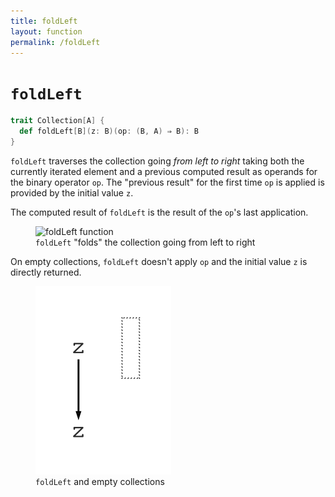 ```yaml
---
title: foldLeft
layout: function
permalink: /foldLeft
---
```


# `foldLeft`

~~~ scala
trait Collection[A] {
  def foldLeft[B](z: B)(op: (B, A) ⇒ B): B
}
~~~

`foldLeft` traverses the collection going *from left to right* taking both the
currently iterated element and a previous computed result as operands for the
binary operator `op`.
The "previous result" for the first time `op` is applied is provided by the
initial value `z`.

The computed result of `foldLeft` is the result of the `op`'s last application.

<figure class="diagram">
  <img src="images/foldLeft.1.svg" alt="foldLeft function">
  <figcaption class="diagram-desc"><code>foldLeft</code> "folds" the collection going from left to right</figcaption>
</figure>

On empty collections, `foldLeft` doesn't apply `op` and the initial value `z`
is directly returned.

<figure class="diagram">
  <img src="images/foldLeft.2.svg" alt="foldLeft function">
  <figcaption class="diagram-desc"><code>foldLeft</code> and empty collections</figcaption>
</figure>

